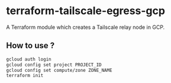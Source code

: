 # terraform-tailscale-egress-gcp

A Terraform module which creates a Tailscale relay node in GCP.

## How to use ?
```bash
gcloud auth login
gcloud config set project PROJECT_ID
gcloud config set compute/zone ZONE_NAME
terraform init
```